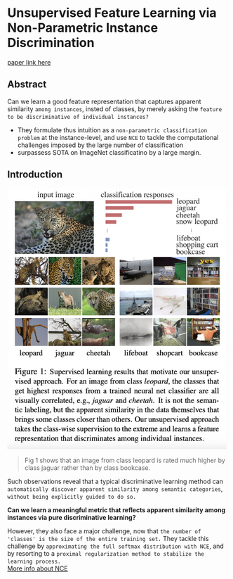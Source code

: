 # Unsupervised Feature Learning via Non-Parametric Instance Discrimination

[paper link here](https://openaccess.thecvf.com/content_cvpr_2018/CameraReady/0801.pdf)

## Abstract

Can we learn a good feature representation that captures apparent similarity `among instances`, insted of classes,
by merely asking the `feature to be discriminative of individual instances?`

* They formulate thus intuition as a `non-parametric classification problem` at the instance-level, and use `NCE`
to tackle the computational challenges imposed by the large number of classification
* surpassess SOTA on ImageNet classificatino by a large margin.

## Introduction

<img src="https://github.com/0nandon/2022_CVLAB_WINTER_STUDY/blob/main/photo/Representation_1_1.png" width=500>

> Fig 1 shows that an image from class leopard is rated much higher by class jaguar rather than by class bookcase.

Such observations reveal that a typical discriminative learning method can `automatically discover apparent
similarity among semantic categories`, `without being explicitly guided to do so.`

**Can we learn a meaningful metric that reflects apparent similarity among instances via pure discriminative learning?**

However, they also face a major challenge, now that `the number of 'classes' is the size of the entire training set.`
They tackle this challenge by `approximating the full softmax distribution with NCE`, and by resorting to
a `proximal regularization method to stabilize the learning process.` <br>
[More info about NCE](https://www.kdnuggets.com/2019/07/introduction-noise-contrastive-estimation.html)
